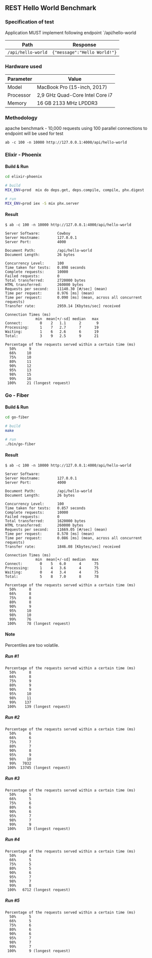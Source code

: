 ## REST Hello World Benchmark

### Specification of test

Application MUST implement following endpoint `/api/hello-world

| Path | Response |
|------|----------|
| `/api/hello-world`| `{"message":"Hello World!"}`|
### Hardware used

| Parameter | Value                             |
|-----------|-----------------------------------|
| Model     | MacBook Pro (15-inch, 2017)       |
| Processor | 2,9 GHz Quad-Core Intel Core i7   |
| Memory    | 16 GB 2133 MHz LPDDR3             |

### Methodology

apache benchmark - 10,000 requests using 100 parallel connections to endpoint will be used for test

`ab -c 100 -n 10000 http://127.0.0.1:4000/api/hello-world`

### Elixir - Phoenix

#### Build & Run

```bash
cd elixir-phoenix

# build
MIX_ENV=prod  mix do deps.get, deps.compile, compile, phx.digest

# run
MIX_ENV=prod iex -S mix phx.server
```

#### Result

```text
$ ab -c 100 -n 10000 http://127.0.0.1:4000/api/hello-world

Server Software:        Cowboy
Server Hostname:        127.0.0.1
Server Port:            4000

Document Path:          /api/hello-world
Document Length:        26 bytes

Concurrency Level:      100
Time taken for tests:   0.898 seconds
Complete requests:      10000
Failed requests:        0
Total transferred:      2720000 bytes
HTML transferred:       260000 bytes
Requests per second:    11140.30 [#/sec] (mean)
Time per request:       8.976 [ms] (mean)
Time per request:       0.090 [ms] (mean, across all concurrent requests)
Transfer rate:          2959.14 [Kbytes/sec] received

Connection Times (ms)
              min  mean[+/-sd] median   max
Connect:        0    2   1.1      2       9
Processing:     1    7   2.7      7      19
Waiting:        1    6   2.6      6      19
Total:          3    9   2.5      9      21

Percentage of the requests served within a certain time (ms)
  50%      9
  66%     10
  75%     10
  80%     11
  90%     12
  95%     13
  98%     15
  99%     16
 100%     21 (longest request)
```

### Go - Fiber

#### Build & Run

```bash
cd go-fiber

# build
make

# run
./bin/go-fiber
```

#### Result

```text
$ ab -c 100 -n 10000 http://127.0.0.1:4000/api/hello-world

Server Software:
Server Hostname:        127.0.0.1
Server Port:            4000

Document Path:          /api/hello-world
Document Length:        26 bytes

Concurrency Level:      100
Time taken for tests:   0.857 seconds
Complete requests:      10000
Failed requests:        0
Total transferred:      1620000 bytes
HTML transferred:       260000 bytes
Requests per second:    11669.05 [#/sec] (mean)
Time per request:       8.570 [ms] (mean)
Time per request:       0.086 [ms] (mean, across all concurrent requests)
Transfer rate:          1846.08 [Kbytes/sec] received

Connection Times (ms)
              min  mean[+/-sd] median   max
Connect:        0    5   6.0      4      75
Processing:     1    4   3.6      4      75
Waiting:        0    4   3.4      4      75
Total:          5    8   7.0      8      78

Percentage of the requests served within a certain time (ms)
  50%      8
  66%      8
  75%      8
  80%      8
  90%      9
  95%     10
  98%     10
  99%     76
 100%     78 (longest request)
```

#### Note

Percentiles are too volatile.

##### Run #1

```
Percentage of the requests served within a certain time (ms)
  50%      8
  66%      8
  75%      9
  80%      9
  90%      9
  95%     10
  98%     11
  99%    137
 100%    139 (longest request)
```

##### Run #2

```
Percentage of the requests served within a certain time (ms)
  50%      6
  66%      6
  75%      7
  80%      7
  90%      8
  95%      9
  98%     10
  99%   7032
 100%  13745 (longest request)
```

##### Run #3

```
Percentage of the requests served within a certain time (ms)
  50%      5
  66%      5
  75%      6
  80%      6
  90%      6
  95%      7
  98%      7
  99%      9
 100%     19 (longest request)
```

##### Run #4

```
Percentage of the requests served within a certain time (ms)
  50%      4
  66%      5
  75%      5
  80%      5
  90%      6
  95%      7
  98%      7
  99%      8
 100%   6712 (longest request)
```

##### Run #5
```
Percentage of the requests served within a certain time (ms)
  50%      5
  66%      5
  75%      6
  80%      6
  90%      6
  95%      7
  98%      7
  99%      7
 100%      9 (longest request)
```